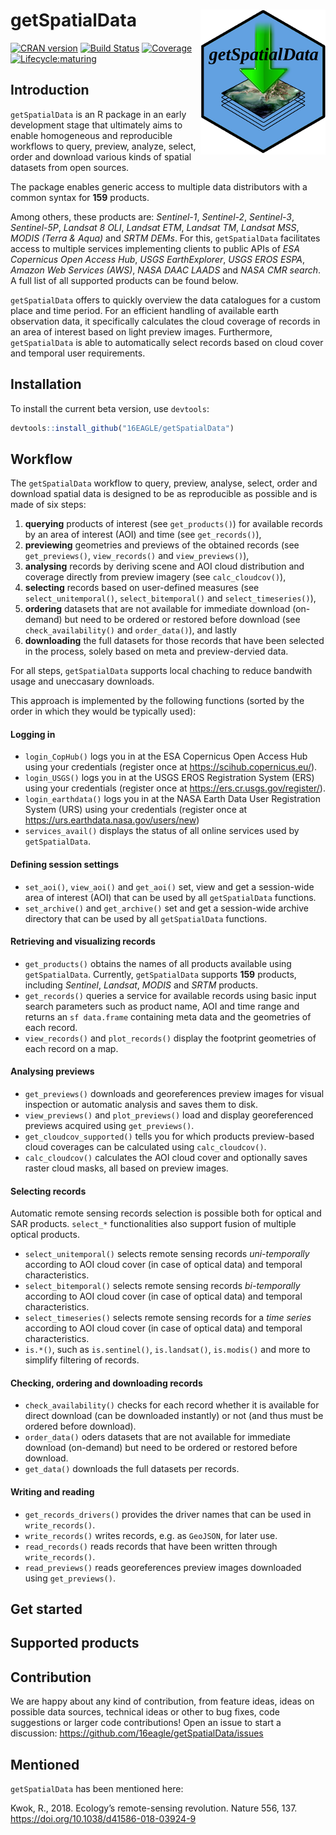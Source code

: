 # getSpatialData <a href="http://jxsw.de/getSpatialData"><img align="right" src="https://raw.githubusercontent.com/16EAGLE/AUX_data/master/data/gSD_hex.png" /></a>

[![CRAN version](https://www.r-pkg.org/badges/version/getSpatialData)](https://CRAN.R-project.org/package=getSpatialData)
[![Build Status](https://travis-ci.org/16EAGLE/getSpatialData.svg?branch=master)](https://travis-ci.org/16EAGLE/getSpatialData) 
[![Coverage](https://codecov.io/gh/16eagle/getSpatialData/branch/master/graph/badge.svg)](https://codecov.io/gh/16EAGLE/getSpatialData)
[![Lifecycle:maturing](https://img.shields.io/badge/lifecycle-maturing-blue.svg)](https://www.tidyverse.org/lifecycle/#maturing)

## Introduction

`getSpatialData` is an R package in an early development stage that ultimately aims to enable homogeneous and reproducible workflows to query, preview, analyze, select, order and download various kinds of spatial datasets from open sources.

The package enables generic access to multiple data distributors with a common syntax for **159** products.

Among others, these products are: *Sentinel-1*, *Sentinel-2*, *Sentinel-3*, *Sentinel-5P*, *Landsat 8 OLI*, *Landsat ETM*, *Landsat TM*, *Landsat MSS*, *MODIS (Terra & Aqua)* and *SRTM DEMs*. For this, `getSpatialData` facilitates access to multiple services implementing clients to public APIs of *ESA Copernicus Open Access Hub*, *USGS EarthExplorer*, *USGS EROS ESPA*, *Amazon Web Services (AWS)*, *NASA DAAC LAADS* and *NASA CMR search*. A full list of all supported products can be found below.

`getSpatialData` offers to quickly overview the data catalogues for a custom place and time period.
For an efficient handling of available earth observation data, it specifically calculates the cloud coverage of records
in an area of interest based on light preview images. Furthermore, `getSpatialData` is able
to automatically select records based on cloud cover and temporal user requirements.

## Installation

To install the current beta version, use `devtools`:

```R
devtools::install_github("16EAGLE/getSpatialData")
```

## Workflow

The `getSpatialData` workflow to query, preview, analyse, select, order and download spatial data is designed to be as reproducible as possible and is made of six steps: 

1. **querying** products of interest (see `get_products()`) for available records by an area of interest (AOI) and time (see `get_records()`),
2. **previewing** geometries and previews of the obtained records (see `get_previews()`, `view_records()` and `view_previews()`),
3. **analysing** records by deriving scene and AOI cloud distribution and coverage directly from preview imagery (see `calc_cloudcov()`),
4. **selecting** records based on user-defined measures (see `select_unitemporal()`, `select_bitemporal()` and `select_timeseries()`),
5. **ordering** datasets that are not available for immediate download (on-demand) but need to be ordered or restored before download (see `check_availability()` and `order_data()`), and lastly
6. **downloading** the full datasets for those records that have been selected in the process, solely based on meta and preview-dervied data.

For all steps, `getSpatialData` supports local chaching to reduce bandwith usage and uneccasary downloads.

This approach is implemented by the following functions (sorted by the order in which they would be typically used):

#### Logging in

* `login_CopHub()` logs you in at the ESA Copernicus Open Access Hub using your credentials (register once at https://scihub.copernicus.eu/).
* `login_USGS()` logs you in at the USGS EROS Registration System (ERS) using your credentials (register once at https://ers.cr.usgs.gov/register/).
* `login_earthdata()` logs you in at the NASA Earth Data User Registration System (URS) using your credentials (register once at https://urs.earthdata.nasa.gov/users/new)
* `services_avail()` displays the status of all online services used by `getSpatialData`. 

#### Defining session settings

* `set_aoi()`, `view_aoi()` and `get_aoi()` set, view and get a session-wide area of interest (AOI) that can be used by all `getSpatialData` functions.
* `set_archive()` and `get_archive()` set and get a session-wide archive directory that can be used by all `getSpatialData` functions.

#### Retrieving and visualizing records

* `get_products()` obtains the names of all products available using `getSpatialData`. Currently, `getSpatialData` supports **159** products, including *Sentinel*, *Landsat*, *MODIS* and *SRTM* products.
* `get_records()` queries a service for available records using basic input search parameters such as product name, AOI and time range and returns an `sf data.frame` containing meta data and the geometries of each record.
* `view_records()` and `plot_records()` display the footprint geometries of each record on a map.

#### Analysing previews

* `get_previews()` downloads and georeferences preview images for visual inspection or automatic analysis and saves them to disk.
* `view_previews()` and `plot_previews()` load and display georeferenced previews acquired using `get_previews()`.
* `get_cloudcov_supported()` tells you for which products preview-based cloud coverages can be calculated using `calc_cloudcov()`.
* `calc_cloudcov()` calculates the AOI cloud cover and optionally saves raster cloud masks, all based on preview images.

#### Selecting records

Automatic remote sensing records selection is possible both for optical and SAR products.
`select_*` functionalities also support fusion of multiple optical products.
* `select_unitemporal()` selects remote sensing records *uni-temporally* according to AOI cloud cover (in case of optical data) and temporal characteristics.
* `select_bitemporal()` selects remote sensing records *bi-temporally* according to AOI cloud cover (in case of optical data) and temporal characteristics.
* `select_timeseries()` selects remote sensing records for a *time series* according to AOI cloud cover (in case of optical data) and temporal characteristics.
* `is.*()`, such as `is.sentinel()`, `is.landsat()`, `is.modis()` and more to simplify filtering of records.

#### Checking, ordering and downloading records

* `check_availability()` checks for each record whether it is available for direct download (can be downloaded instantly) or not (and thus must be ordered before download).
* `order_data()` oders datasets that are not available for immediate download (on-demand) but need to be ordered or restored before download.
* `get_data()` downloads the full datasets per records.

#### Writing and reading

* `get_records_drivers()` provides the driver names that can be used in `write_records()`.
* `write_records()` writes records, e.g. as `GeoJSON`, for later use.
* `read_records()` reads records that have been written through `write_records()`.
* `read_previews()` reads georeferences preview images downloaded using `get_previews()`.

## Get started

## Supported products

## Contribution

We are happy about any kind of contribution, from feature ideas, ideas on possible data sources, technical ideas or other to bug fixes, code suggestions or larger code contributions! Open an issue to start a discussion: <https://github.com/16eagle/getSpatialData/issues> 

## Mentioned

`getSpatialData` has been mentioned here:

Kwok, R., 2018. Ecology’s remote-sensing revolution. Nature 556, 137. https://doi.org/10.1038/d41586-018-03924-9



